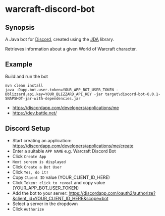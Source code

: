 # warcraft-discord-bot

## Synopsis

A Java bot for [Discord](https://discordapp.com/), created using the [JDA](https://github.com/DV8FromTheWorld/JDA) library.

Retrieves information about a given World of Warcraft character.

## Example

Build and run the bot

```
mvn clean install
java -Dapp.bot.user.token=YOUR_APP_BOT_USER_TOKEN -Dblizzard.api.key=YOUR_BLIZZARD_API_KEY -jar target\discord-bot-0.0.1-SNAPSHOT-jar-with-dependencies.jar
```

* https://discordapp.com/developers/applications/me
* https://dev.battle.net/

## Discord Setup

* Start creating an application: https://discordapp.com/developers/applications/me/create
* Enter a suitable `APP NAME` e.g. Warcraft Discord Bot
* Click `Create App`
* `Next screen is displayed`
* Click `Create a Bot User`
* Click `Yes, do it!`
* Copy `Client ID` value (YOUR_CLIENT_ID_HERE)
* Click `Token: click to reveal` and copy value (YOUR_APP_BOT_USER_TOKEN)
* Add the bot to your server: https://discordapp.com/oauth2/authorize?&client_id=YOUR_CLIENT_ID_HERE&scope=bot
* Select a server in the dropdown
* Click `Authorize`